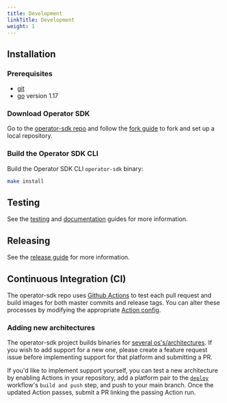 ```yaml
---
title: Development
linkTitle: Development
weight: 1
---
```


## Installation

### Prerequisites

- [git][git-tool]
- [go][go-tool] version 1.17

### Download Operator SDK

Go to the [operator-sdk repo][repo-sdk] and follow the [fork guide][fork-guide] to fork and set up a local repository.

### Build the Operator SDK CLI

Build the Operator SDK CLI `operator-sdk` binary:

```sh
make install
```

## Testing

See the [testing][dev-testing] and [documentation][dev-docs] guides for more information.

## Releasing

See the [release guide][dev-release] for more information.

## Continuous Integration (CI)

The operator-sdk repo uses [Github Actions][sdk-actions] to test each pull request and build images for both master commits
and release tags. You can alter these processes by modifying the appropriate [Action config][sdk-action-cfgs].

### Adding new architectures

The operator-sdk project builds binaries for [several os's/architectures][readme-platforms].
If you wish to add support for a new one, please create a feature request issue before
implementing support for that platform and submitting a PR.

If you'd like to implement support yourself, you can test a new architecture by enabling Actions
in your repository, add a platform pair to the [`deploy`][deploy-workflow] workflow's `build and push` step,
and push to your main branch. Once the updated Action passes, submit a PR linking the passing Action run.


[git-tool]:https://git-scm.com/downloads
[go-tool]:https://golang.org/dl/
[repo-sdk]:https://github.com/operator-framework/operator-sdk
[fork-guide]:https://help.github.com/en/articles/fork-a-repo
[dev-testing]: /docs/contribution-guidelines/testing
[dev-docs]: /docs/contribution-guidelines/documentation
[dev-release]: /docs/contribution-guidelines/releasing
[sdk-actions]:https://github.com/operator-framework/operator-sdk/actions
[sdk-action-cfgs]:https://github.com/operator-framework/operator-sdk/tree/master/.github/workflows
[readme-platforms]:https://github.com/operator-framework/operator-sdk/tree/master/README.md#platforms
[deploy-workflow]:https://github.com/operator-framework/operator-sdk/tree/master/.github/workflows/deploy.yml

